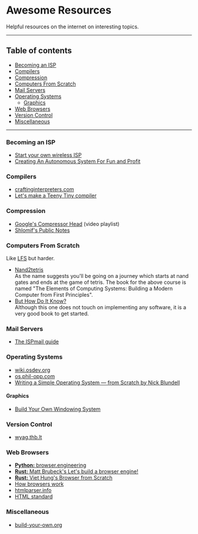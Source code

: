 # Awesome Resources

Helpful resources on the internet on interesting topics.

---

## Table of contents

- [Becoming an ISP](#becoming-an-isp)
- [Compilers](#compilers)
- [Compression](#compression)
- [Computers From Scratch](#computers-from-scratch)
- [Mail Servers](#mail-servers)
- [Operating Systems](#operating-systems)
  - [Graphics](#graphics)
- [Web Browsers](#web-browsers)
- [Version Control](#version-control)
- [Miscellaneous](#miscellaneous)

---

### Becoming an ISP

- [Start your own wireless ISP](https://startyourownisp.com)
- [Creating An Autonomous System For Fun and Profit](https://blog.thelifeofkenneth.com/2017/11/creating-autonomous-system-for-fun-and.html)

### Compilers

- [craftinginterpreters.com](https://craftinginterpreters.com/contents.html)
- [Let's make a Teeny Tiny compiler](https://austinhenley.com/blog/teenytinycompiler1.html)

### Compression

- [Google's Compressor Head](https://www.youtube.com/playlist?list=PLOU2XLYxmsIJGErt5rrCqaSGTMyyqNt2H) (video playlist)
- [Shlomif's Public Notes](https://github.com/shlomif/shlomif-public-notes/blob/master/notes/compression.md)

### Computers From Scratch

Like [LFS](https://www.linuxfromscratch.org/) but harder.

- [Nand2tetris](https://www.nand2tetris.org/) \
  As the name suggests you'll be going on a journey which starts at nand gates and ends at the game of tetris.
  The book for the above course is named "The Elements of Computing Systems: Building a Modern Computer from First
  Principles".
- [But How Do It Know?](http://www.buthowdoitknow.com/)\
  Although this one does not touch on implementing any software, it is a very good book to get started.

### Mail Servers

- [The ISPmail guide](https://workaround.org)

### Operating Systems

- [wiki.osdev.org](https://wiki.osdev.org)
- [os.phil-opp.com](https://os.phil-opp.com/)
- [Writing a Simple Operating System — from Scratch by Nick Blundell](https://www.cs.bham.ac.uk/~exr/lectures/opsys/10_11/lectures/os-dev.pdf)

#### Graphics

- [Build Your Own Windowing System](https://jmarlin.github.io/wsbe/)

### Version Control

- [wyag.thb.lt](https://wyag.thb.lt/)

### Web Browsers

- [__Python:__ browser.engineering](https://browser.engineering/)
- [__Rust:__ Matt Brubeck's Let's build a browser engine!](https://limpet.net/mbrubeck/2014/08/08/toy-layout-engine-1.html)
- [__Rust:__ Viet Hung's Browser from Scratch](https://viethung.space/blog/2020/05/29/Browser-from-Scratch-Introduction/)
- [How browsers work](https://web.dev/howbrowserswork/)
- [htmlparser.info](https://htmlparser.info/)
- [HTML standard](https://html.spec.whatwg.org/multipage/)

### Miscellaneous

- [build-your-own.org](https://build-your-own.org/)
